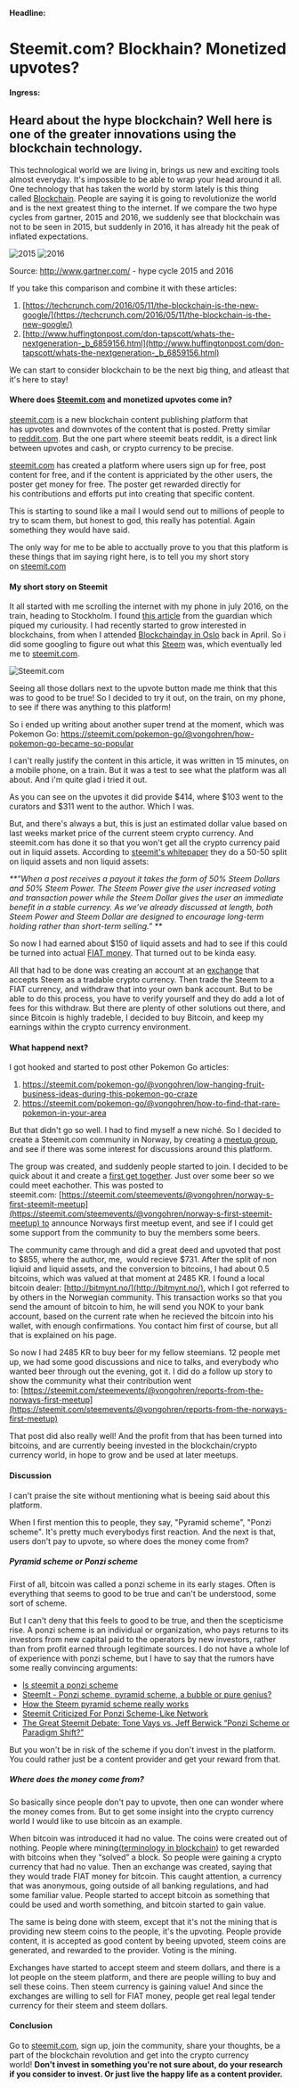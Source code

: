 **Headline:**
# Steemit.com? Blockhain? Monetized upvotes?

**Ingress:**
## Heard about the hype blockchain? Well here is one of the greater innovations using the blockchain technology.

This technological world we are living in, brings us new and exciting tools almost everyday. It's impossible to be able to wrap your head around it all. One technology that has taken the world by storm lately is this thing called [Blockchain](https://en.wikipedia.org/wiki/Blockchain_(database)). People are saying it is going to revolutionize the world and is the next greatest thing to the internet. If we compare the two hype cycles from gartner, 2015 and 2016, we suddenly see that blockchain was not to be seen in 2015, but suddenly in 2016, it has already hit the peak of inflated expectations.

![2015](https://bekkopen.blob.core.windows.net/attachments/987447c7-094c-4746-85bc-36530e8bf250)
![2016](https://bekkopen.blob.core.windows.net/attachments/6ee0063b-6f24-429c-9397-40ac9aa6e374)

Source: http://www.gartner.com/ - hype cycle 2015 and 2016

If you take this comparison and combine it with these articles: 

1. [https://techcrunch.com/2016/05/11/the-blockchain-is-the-new-google/](https://techcrunch.com/2016/05/11/the-blockchain-is-the-new-google/)
2. [http://www.huffingtonpost.com/don-tapscott/whats-the-nextgeneration-_b_6859156.html](http://www.huffingtonpost.com/don-tapscott/whats-the-nextgeneration-_b_6859156.html)

We can start to consider blockchain to be the next big thing, and atleast that it's here to stay!

#### **Where does [Steemit.com](https://steemit.com/) and monetized upvotes come in?**

[steemit.com](https://intern.bekk.no/Open/Post/Edit/steemit.com) is a new blockchain content publishing platform that has upvotes and downvotes of the content that is posted. Pretty similar to [reddit.com](https://www.reddit.com/). But the one part where steemit beats reddit, is a direct link between upvotes and cash, or crypto currency to be precise.

[steemit.com](https://steemit.com/) has created a platform where users sign up for free, post content for free, and if the content is appriciated by the other users, the poster get money for free. The poster get rewarded directly for his contributions and efforts put into creating that specific content.

This is starting to sound like a mail I would send out to millions of people to try to scam them, but honest to god, this really has potential. Again something they would have said.

The only way for me to be able to acctually prove to you that this platform is these things that im saying right here, is to tell you my short story on [steemit.com](https://steemit.com/)

#### **My short story on Steemit**

It all started with me scrolling the internet with my phone in july 2016, on the train, heading to Stockholm. I found [this article](https://www.theguardian.com/technology/2016/jul/12/steem-digital-currency-steemit-value-soars) from the guardian which piqued my curiousity. I had recently started to grow interested in blockchains, from when I attended [Blockchainday in Oslo](http://www.oslotech.no/2016/oslo-blockchain-day/) back in April. So i did some googling to figure out what this [Steem](http://coinmarketcap.com/currencies/steem/) was, which eventually led me to [steemit.com](https://steemit.com/).

![Steemit.com](https://bekkopen.blob.core.windows.net/attachments/d1532b24-18b9-4b76-973f-a408696e376a)

Seeing all those dollars next to the upvote button made me think that this was to good to be true! So I decided to try it out, on the train, on my phone, to see if there was anything to this platform!

So i ended up writing about another super trend at the moment, which was Pokemon Go: https://steemit.com/pokemon-go/@vongohren/how-pokemon-go-became-so-popular

I can't really justify the content in this article, it was written in 15 minutes, on a mobile phone, on a train. But it was a test to see what the platform was all about. And i'm quite glad i tried it out.

As you can see on the upvotes it did provide $414, where $103 went to the curators and $311 went to the author. Which I was.

But, and there's always a but, this is just an estimated dollar value based on last weeks market price of the current steem crypto currency. And steemit.com has done it so that you won't get all the crypto currency paid out in liquid assets. According to [steemit's whitepaper](https://steemit.com/steem/@liondani/steem-whitepaper-download) they do a 50-50 split on liquid assets and non liquid assets:

_**"When a post receives a payout it takes the form of 50% Steem Dollars and 50% Steem Power. The Steem Power give the user increased voting and transaction power while the Steem Dollar gives the user an immediate benefit in a stable currency. As we’ve already discussed at length, both Steem Power and Steem Dollar are designed to encourage long-term holding rather than short-term selling." **_

So now I had earned about $150 of liquid assets and had to see if this could be turned into actual [FIAT money](http://www.investopedia.com/terms/f/fiatmoney.asp). That turned out to be kinda easy.

All that had to be done was creating an account at an [exchange](https://steem.io/#exchanges) that accepts Steem as a tradable crypto currency. Then trade the Steem to a FIAT currency, and withdraw that into your own bank account. But to be able to do this process, you have to verify yourself and they do add a lot of fees for this withdraw. But there are plenty of other solutions out there, and since Bitcoin is highly tradeble, I decided to buy Bitcoin, and keep my earnings within the crypto currency environment.

#### **What happend next?**

I got hooked and started to post other Pokemon Go articles:

1. https://steemit.com/pokemon-go/@vongohren/low-hanging-fruit-business-ideas-during-this-pokemon-go-craze
2. https://steemit.com/pokemon-go/@vongohren/how-to-find-that-rare-pokemon-in-your-area

But that didn't go so well. I had to find myself a new niché. So I decided to create a Steemit.com community in Norway, by creating a [meetup group](https://www.meetup.com/steemitnorway/), and see if there was some interest for discussions around this platform.

The group was created, and suddenly people started to join. I decided to be quick about it and create a [first get together](https://www.meetup.com/steemitnorway/events/233082436/). Just over some beer so we could meet eachother. This was posted to steemit.com: [https://steemit.com/steemevents/@vongohren/norway-s-first-steemit-meetup](https://steemit.com/steemevents/@vongohren/norway-s-first-steemit-meetup) to announce Norways first meetup event, and see if I could get some support from the community to buy the members some beers.

The community came through and did a great deed and upvoted that post to $855, where the author, me,  would recieve $731. After the split of non liqiuid and liquid assets, and the conversion to bitcoins, I had about 0.5 bitcoins, which was valued at that moment at 2485 KR. I found a local bitcoin dealer: [http://bitmynt.no/](http://bitmynt.no/), which I got referred to by others in the Norwegian community. This transaction works so that you send the amount of bitcoin to him, he will send you NOK to your bank account, based on the current rate when he recieved the bitcoin into his wallet, with enough confirmations. You contact him first of course, but all that is explained on his page.

So now I had 2485 KR to buy beer for my fellow steemians. 12 people met up, we had some good discussions and nice to talks, and everybody who wanted beer through out the evening, got it. I did do a follow up story to show the community what their contribution went to: [https://steemit.com/steemevents/@vongohren/reports-from-the-norways-first-meetup](https://steemit.com/steemevents/@vongohren/reports-from-the-norways-first-meetup)

That post did also really well! And the profit from that has been turned into bitcoins, and are currently beeing invested in the blockchain/crypto currency world, in hope to grow and be used at later meetups.

#### **Discussion**

I can't praise the site without mentioning what is beeing said about this platform.

When I first mention this to people, they say, "Pyramid scheme", "Ponzi scheme". It's pretty much everybodys first reaction. And the next is that, users don't pay to upvote, so where does the money come from?

##### **Pyramid scheme or Ponzi scheme**

First of all, bitcoin was called a ponzi scheme in its early stages. Often is everything that seems to good to be true and can't be understood, some sort of scheme.

But I can't deny that this feels to good to be true, and then the scepticisme rise. A ponzi scheme is an individual or organization, who pays returns to its investors from new capital paid to the operators by new investors, rather than from profit earned through legitimate sources. I do not have a whole lof of experience with ponzi scheme, but I have to say that the rumors have some really convincing arguments: 
* [Is steemit a ponzi scheme](https://steemit.com/steem/@gavvet/is-steemit-a-ponzi-scheme)
* [SteemIt - Ponzi scheme, pyramid scheme, a bubble or pure genius?](https://steemit.com/steemit/@calamus056/steemit-ponzi-scheme-pyramid-scheme-a-bubble-or-pure-genius)
* [How the Steem pyramid scheme really works](https://steemit.com/steemit/@orly/how-the-steem-pyramid-scheme-really-works)
* [Steemit Criticized For Ponzi Scheme-Like Network](http://thebitcoinnews.com/steemit-criticized-for-ponzi-scheme-like-network-2/)
* [The Great Steemit Debate: Tone Vays vs. Jeff Berwick “Ponzi Scheme or Paradigm Shift?”](https://anarchast.liberty.me/the-great-steemit-debate-tone-vays-vs-jeff-berwick-ponzi-scheme-or-paradigm-shift/)

But you won't be in risk of the scheme if you don't invest in the platform. You could rather just be a content provider and get your reward from that.

##### **Where does the money come from?**

So basically since people don't pay to upvote, then one can wonder where the money comes from. But to get some insight into the crypto currency world I would like to use bitcoin as an example.

When bitcoin was introduced it had no value. The coins were created out of nothing. People where mining([terminology in blockchain](http://www.coindesk.com/information/how-bitcoin-mining-works/)) to get rewarded with bitcoins when they “solved” a block. So people were gaining a crypto currency that had no value. Then an exchange was created, saying that they would trade FIAT money for bitcoin. This caught attention, a currency that was anonymous, going outside of all banking regulations, and had some familiar value. People started to accept bitcoin as something that could be used and worth something, and bitcoin started to gain value.

The same is being done with steem, except that it's not the mining that is providing new steem coins to the people, it's the upvoting. People provide content, it is accepted as good content by beeing upvoted, steem coins are generated, and rewarded to the provider. Voting is the mining.

Exchanges have started to accept steem and steem dollars, and there is a lot people on the steem platform, and there are people willing to buy and sell these coins. Then steem currency is gaining value! And since the exchanges are willing to sell for FIAT money, people get real legal tender currency for their steem and steem dollars.

#### **Conclusion**

Go to [steemit.com](https://steemit.com/), sign up, join the community, share your thoughts, be a part of the blockchain revolution and get into the crypto currency world! **Don't invest in something you're not sure about, do your research if you consider to invest. Or just live the happy life as a content provider.**
